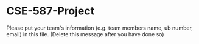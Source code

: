 # CSE-587-Project

Please put your team's information (e.g. team members name, ub number, email) in this file. (Delete this message after you have done so)
